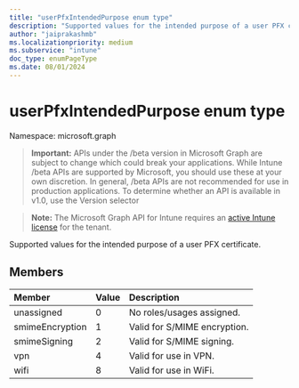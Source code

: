 ```yaml
---
title: "userPfxIntendedPurpose enum type"
description: "Supported values for the intended purpose of a user PFX certificate."
author: "jaiprakashmb"
ms.localizationpriority: medium
ms.subservice: "intune"
doc_type: enumPageType
ms.date: 08/01/2024
---
```


# userPfxIntendedPurpose enum type

Namespace: microsoft.graph

> **Important:** APIs under the /beta version in Microsoft Graph are subject to change which could break your applications. While Intune /beta APIs are supported by Microsoft, you should use these at your own discretion. In general, /beta APIs are not recommended for use in production applications. To determine whether an API is available in v1.0, use the Version selector

> **Note:** The Microsoft Graph API for Intune requires an [active Intune license](https://go.microsoft.com/fwlink/?linkid=839381) for the tenant.

Supported values for the intended purpose of a user PFX certificate.

## Members
|Member|Value|Description|
|:---|:---|:---|
|unassigned|0|No roles/usages assigned.|
|smimeEncryption|1|Valid for S/MIME encryption.|
|smimeSigning|2|Valid for S/MIME signing.|
|vpn|4|Valid for use in VPN.|
|wifi|8|Valid for use in WiFi.|